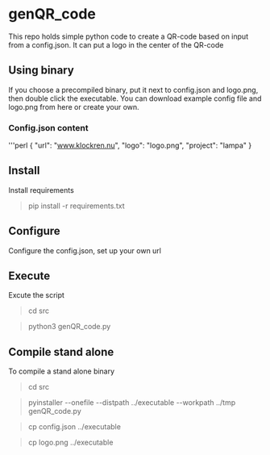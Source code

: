 # genQR_code
This repo holds simple python code to create a QR-code based on input from a config.json. It can put a logo in the center of the QR-code

## Using binary
If you choose a precompiled binary, put it next to config.json and logo.png, then double click the executable. You can download example config file and logo.png from here or create your own.
### Config.json content
'''perl
{
  "url": "www.klockren.nu",
  "logo": "logo.png",
  "project": "lampa"
}

## Install
Install requirements
>  pip install -r requirements.txt

## Configure
Configure the config.json, set up your own url

## Execute
Excute the script
>  cd src

>  python3 genQR_code.py

## Compile stand alone
To compile a stand alone binary
>  cd src

>  pyinstaller --onefile --distpath ../executable --workpath ../tmp genQR_code.py

>  cp config.json ../executable

>  cp logo.png ../executable
